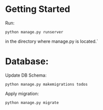 # Getting Started

Run:

```
python manage.py runserver
```

in the directory where manage.py is located.`

# Database:

Update DB Schema:

```
python manage.py makemigrations todos
```

Apply migration:

```
python manage.py migrate
```

